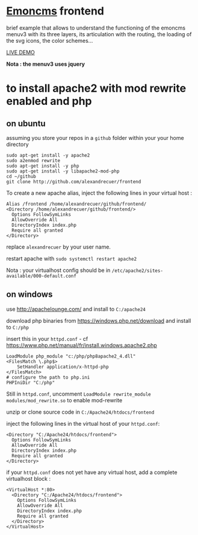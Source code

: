 # [Emoncms](http://github.com/emoncms/emoncms) frontend

brief example that allows to understand the functioning of the emoncms menuv3 with its three layers, its articulation with the routing, the loading of the svg icons, the color schemes...

[LIVE DEMO](https://alexandrecuer.github.io/frontend/)

**Nota : the menuv3 uses jquery**

# to install apache2 with mod rewrite enabled and php 

## on ubuntu

assuming you store your repos in a `github` folder within your your home directory 
```
sudo apt-get install -y apache2
sudo a2enmod rewrite
sudo apt-get install -y php
sudo apt-get install -y libapache2-mod-php
cd ~/github
git clone http://github.com/alexandrecuer/frontend
```

To create a new apache alias, inject the following lines in your virtual host :

```
Alias /frontend /home/alexandrecuer/github/frontend/
<Directory /home/alexandrecuer/github/frontend/>
  Options FollowSymLinks
  AllowOverride All
  DirectoryIndex index.php
  Require all granted
</Directory> 
```
replace `alexandrecuer` by your user name.

restart apache with `sudo systemctl restart apache2`

Nota : your virtualhost config should be in `/etc/apache2/sites-available/000-default.conf`

## on windows

use http://apachelounge.com/ and install to `C:/apache24`

download php binaries from https://windows.php.net/download and install to `C:/php`

insert this in your `httpd.conf` - cf https://www.php.net/manual/fr/install.windows.apache2.php

```
LoadModule php_module "c:/php/php8apache2_4.dll"
<FilesMatch \.php$>
    SetHandler application/x-httpd-php
</FilesMatch>
# configure the path to php.ini
PHPIniDir "C:/php"
```
Still in `httpd.conf`, uncomment `LoadModule rewrite_module modules/mod_rewrite.so` to enable mod-rewrite

unzip or clone source code in `C:/Apache24/htdocs/frontend`

inject the following lines in the virtual host of your `httpd.conf`:
```
<Directory "C:/Apache24/htdocs/frontend">
  Options FollowSymLinks
  AllowOverride All
  DirectoryIndex index.php
  Require all granted
</Directory>
```
if your `httpd.conf` does not yet have any virtual host, add a complete virtualhost block :
```
<VirtualHost *:80>
  <Directory "C:/Apache24/htdocs/frontend">
    Options FollowSymLinks
    AllowOverride All
    DirectoryIndex index.php
    Require all granted
  </Directory>
</VirtualHost>
```



